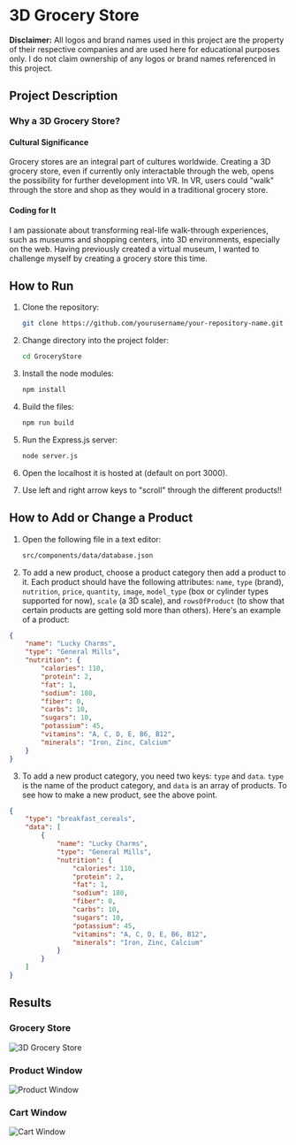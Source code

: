 # 3D Grocery Store 
**Disclaimer:** All logos and brand names used in this project are the property of their respective companies and are used here for educational purposes only. I do not claim ownership of any logos or brand names referenced in this project.
## Project Description

### Why a 3D Grocery Store?

#### Cultural Significance
Grocery stores are an integral part of cultures worldwide. Creating a 3D grocery store, even if currently only interactable through the web, opens the possibility for further development into VR. In VR, users could "walk" through the store and shop as they would in a traditional grocery store.

#### Coding for It
I am passionate about transforming real-life walk-through experiences, such as museums and shopping centers, into 3D environments, especially on the web. Having previously created a virtual museum, I wanted to challenge myself by creating a grocery store this time.

## How to Run

1. Clone the repository:
    ```sh
    git clone https://github.com/yourusername/your-repository-name.git
    ```

2. Change directory into the project folder:
    ```sh
    cd GroceryStore
    ```

3. Install the node modules:
    ```sh
    npm install
    ```

4. Build the files:
    ```sh
    npm run build
    ```

5. Run the Express.js server:
    ```sh
    node server.js
    ```

6. Open the localhost it is hosted at (default on port 3000).

7. Use left and right arrow keys to "scroll" through the different products!!

## How to Add or Change a Product

1. Open the following file in a text editor:
    ```sh
    src/components/data/database.json
    ```

2. To add a new product, choose a product category then add a product to it. Each product should have the following attributes: `name`, `type` (brand), `nutrition`, `price`, `quantity`, `image`, `model_type` (box or cylinder types supported for now), `scale` (a 3D scale), and `rowsOfProduct` (to show that certain products are getting sold more than others).
Here's an example of a product:

```json
{
    "name": "Lucky Charms",
    "type": "General Mills",
    "nutrition": {
        "calories": 110,
        "protein": 2,
        "fat": 1,
        "sodium": 180,
        "fiber": 0,
        "carbs": 10,
        "sugars": 10,
        "potassium": 45,
        "vitamins": "A, C, D, E, B6, B12",
        "minerals": "Iron, Zinc, Calcium"
    }
}
```
3. To add a new product category, you need two keys: `type` and `data`. `type` is the name of the product category, and `data` is an array of products. To see how to make a new product, see the above point.

```json
{
    "type": "breakfast_cereals",
    "data": [
        {
            "name": "Lucky Charms",
            "type": "General Mills",
            "nutrition": {
                "calories": 110,
                "protein": 2,
                "fat": 1,
                "sodium": 180,
                "fiber": 0,
                "carbs": 10,
                "sugars": 10,
                "potassium": 45,
                "vitamins": "A, C, D, E, B6, B12",
                "minerals": "Iron, Zinc, Calcium"
            }
        }
    ]
}
```

## Results
### Grocery Store
![3D Grocery Store](./readme_images/grocery_store.png)
### Product Window
![Product Window](./readme_images/product_window.png)
### Cart Window
![Cart Window](./readme_images/cart_window.png)